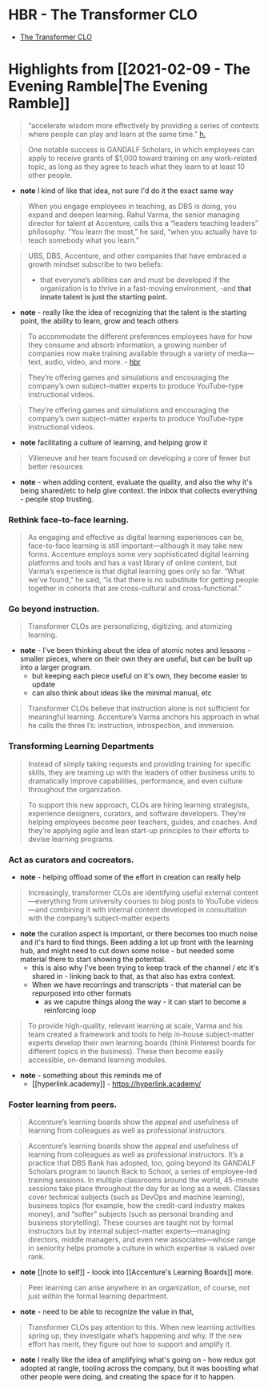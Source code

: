 # HBR - The Transformer CLO
- [The Transformer CLO](https://hbr.org/2020/01/the-transformer-clo)

# Highlights from [[2021-02-09 - The Evening Ramble|The Evening Ramble]]
> “accelerate wisdom more effectively by providing a series of contexts where people can play and learn at the same time.” [h.](https://hyp.is/WCqMKmtLEeuqW1t1F7GFkw/hbr.org/2020/01/the-transformer-clo)

> One notable success is GANDALF Scholars, in which employees can apply to receive grants of $1,000 toward training on any work-related topic, as long as they agree to teach what they learn to at least 10 other people.

- **note** I kind of like that idea, not sure I'd do it the exact same way 

> When you engage employees in teaching, as DBS is doing, you expand and deepen learning. Rahul Varma, the senior managing director for talent at Accenture, calls this a “leaders teaching leaders” philosophy. “You learn the most,” he said, “when you actually have to teach somebody what you learn.”

> UBS, DBS, Accenture, and other companies that have embraced a growth mindset subscribe to two beliefs: 
> - that everyone’s abilities can and must be developed if the organization is to thrive in a fast-moving environment, 
> -and **that innate talent is just the starting point.**

- **note** - really like the idea of recognizing that the talent is the starting point, the ability to learn, grow and teach others 

> To accommodate the different preferences employees have for how they consume and absorb information, a growing number of companies now make training available through a variety of media—text, audio, video, and more. - [hbr](https://hbr.org/2020/01/the-transformer-clo)

>  They’re offering games and simulations and encouraging the company’s own subject-matter experts to produce YouTube-type instructional videos.

>  They’re offering games and simulations and encouraging the company’s own subject-matter experts to produce YouTube-type instructional videos.

- **note** facilitating a culture of learning, and helping grow it 

> Villeneuve and her team focused on developing a core of fewer but better resources

- **note** - when adding content, evaluate the quality, and also the why it's being shared/etc to help give context. the inbox that collects everything - people stop trusting.

### Rethink face-to-face learning.

> As engaging and effective as digital learning experiences can be, face-to-face learning is still important—although it may take new forms. Accenture employs some very sophisticated digital learning platforms and tools and has a vast library of online content, but Varma’s experience is that digital learning goes only so far. “What we’ve found,” he said, “is that there is no substitute for getting people together in cohorts that are cross-cultural and cross-functional.”

### Go beyond instruction.

> Transformer CLOs are personalizing, digitizing, and atomizing learning.

- **note** - I've been thinking about the idea of atomic notes and lessons - smaller pieces, where on their own they are useful, but can be built up into a larger program.
	- but keeping each piece useful on it's own, they become easier to update
	- can also think about ideas like the minimal manual, etc


> Transformer CLOs believe that instruction alone is not sufficient for meaningful learning. Accenture’s Varma anchors his approach in what he calls the three I’s: instruction, introspection, and immersion.

### Transforming Learning Departments

> Instead of simply taking requests and providing training for specific skills, they are teaming up with the leaders of other business units to dramatically improve capabilities, performance, and even culture throughout the organization.

> To support this new approach, CLOs are hiring learning strategists, experience designers, curators, and software developers. They’re helping employees become peer teachers, guides, and coaches. And they’re applying agile and lean start-up principles to their efforts to devise learning programs.

### Act as curators and cocreators.

- **note** - helping offload some of the effort in creation can really help

> Increasingly, transformer CLOs are identifying useful external content—everything from university courses to blog posts to YouTube videos—and combining it with internal content developed in consultation with the company’s subject-matter experts

- **note** the curation aspect is important, or there becomes too much noise and it's hard to find things. Been adding a lot up front with the learning hub, and might need to cut down some noise - but needed some material there to start showing the potential.
	- this is also why I've been trying to keep track of the channel / etc it's shared in - linking back to that, as that also has extra context.
	- When we have recorrings and transcripts - that material can be repurposed into other formats
		- as we caputre things along the way - it can start to become a reinforcing loop

> To provide high-quality, relevant learning at scale, Varma and his team created a framework and tools to help in-house subject-matter experts develop their own learning boards (think Pinterest boards for different topics in the business). These then become easily accessible, on-demand learning modules.

- **note** - something about this reminds me of 
	- [[hyperlink.academy]] - https://hyperlink.academy/

### Foster learning from peers.

> Accenture’s learning boards show the appeal and usefulness of learning from colleagues as well as professional instructors.

> Accenture’s learning boards show the appeal and usefulness of learning from colleagues as well as professional instructors. It’s a practice that DBS Bank has adopted, too, going beyond its GANDALF Scholars program to launch Back to School, a series of employee-led training sessions. In multiple classrooms around the world, 45-minute sessions take place throughout the day for as long as a week. Classes cover technical subjects (such as DevOps and machine learning), business topics (for example, how the credit-card industry makes money), and “softer” subjects (such as personal branding and business storytelling). These courses are taught not by formal instructors but by internal subject-matter experts—managing directors, middle managers, and even new associates—whose range in seniority helps promote a culture in which expertise is valued over rank.

- **note** [[note to self]] - loook into [[Accenture's Learning Boards]] more.

> Peer learning can arise anywhere in an organization, of course, not just within the formal learning department.

- **note** - need to be able to recognize the value in that,

> Transformer CLOs pay attention to this. When new learning activities spring up, they investigate what’s happening and why. If the new effort has merit, they figure out how to support and amplify it.

- **note** I really like the idea of amplifying what's going on - how redux got adopted at rangle, tooling across the company, but it was boosting what other people were doing, and creating the space for it to happen.

